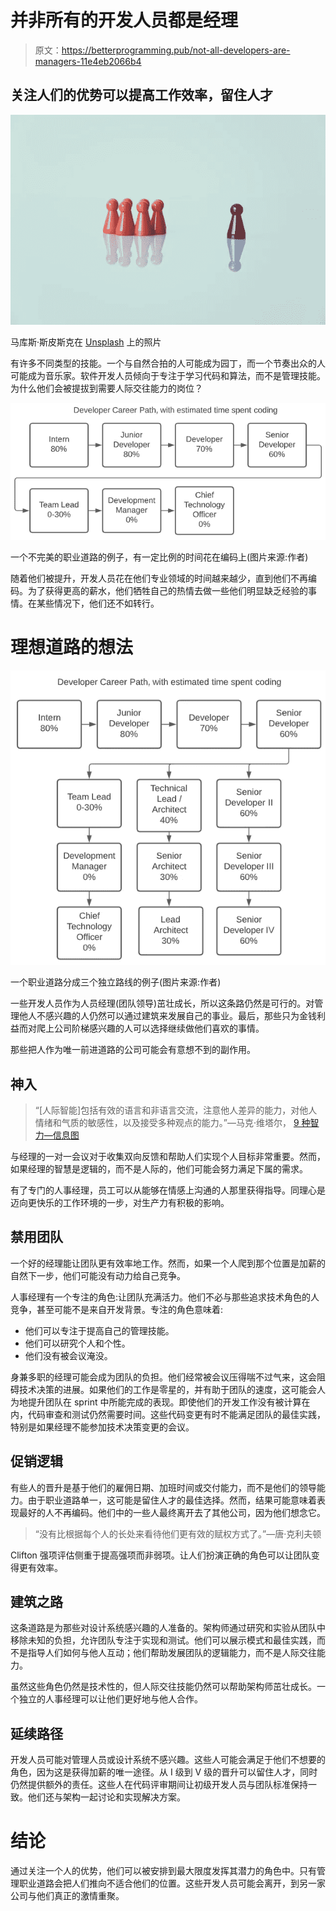 # 并非所有的开发人员都是经理

> 原文：<https://betterprogramming.pub/not-all-developers-are-managers-11e4eb2066b4>

## 关注人们的优势可以提高工作效率，留住人才

![](img/cd4f780429977e982d504a1e6623878e.png)

马库斯·斯皮斯克在 [Unsplash](https://unsplash.com/s/photos/leadership?utm_source=unsplash&utm_medium=referral&utm_content=creditCopyText) 上的照片

有许多不同类型的技能。一个与自然合拍的人可能成为园丁，而一个节奏出众的人可能成为音乐家。软件开发人员倾向于专注于学习代码和算法，而不是管理技能。为什么他们会被提拔到需要人际交往能力的岗位？

![](img/25a40c5aafb568984b4fb61c3073ef31.png)

一个不完美的职业道路的例子，有一定比例的时间花在编码上(图片来源:作者)

随着他们被提升，开发人员花在他们专业领域的时间越来越少，直到他们不再编码。为了获得更高的薪水，他们牺牲自己的热情去做一些他们明显缺乏经验的事情。在某些情况下，他们还不如转行。

# 理想道路的想法

![](img/ead48528adbf6c2d598a590c1a94f7e9.png)

一个职业道路分成三个独立路线的例子(图片来源:作者)

一些开发人员作为人员经理(团队领导)茁壮成长，所以这条路仍然是可行的。对管理他人不感兴趣的人仍然可以通过建筑来发展自己的事业。最后，那些只为金钱利益而对爬上公司阶梯感兴趣的人可以选择继续做他们喜欢的事情。

那些把人作为唯一前进道路的公司可能会有意想不到的副作用。

## 神入

> “[人际智能]包括有效的语言和非语言交流，注意他人差异的能力，对他人情绪和气质的敏感性，以及接受多种观点的能力。”—马克·维塔尔， [9 种智力—信息图](https://blog.adioma.com/9-types-of-intelligence-infographic/)

与经理的一对一会议对于收集双向反馈和帮助人们实现个人目标非常重要。然而，如果经理的智慧是逻辑的，而不是人际的，他们可能会努力满足下属的需求。

有了专门的人事经理，员工可以从能够在情感上沟通的人那里获得指导。同理心是迈向更快乐的工作环境的一步，对生产力有积极的影响。

## 禁用团队

一个好的经理能让团队更有效率地工作。然而，如果一个人爬到那个位置是加薪的自然下一步，他们可能没有动力给自己竞争。

人事经理有一个专注的角色:让团队充满活力。他们不必与那些追求技术角色的人竞争，甚至可能不是来自开发背景。专注的角色意味着:

*   他们可以专注于提高自己的管理技能。
*   他们可以研究个人和个性。
*   他们没有被会议淹没。

身兼多职的经理可能会成为团队的负担。他们经常被会议压得喘不过气来，这会阻碍技术决策的进展。如果他们的工作是零星的，并有助于团队的速度，这可能会人为地提升团队在 sprint 中所能完成的表现。即使他们的开发工作没有被计算在内，代码审查和测试仍然需要时间。这些代码变更有时不能满足团队的最佳实践，特别是如果经理不能参加技术决策变更的会议。

## 促销逻辑

有些人的晋升是基于他们的雇佣日期、加班时间或交付能力，而不是他们的领导能力。由于职业道路单一，这可能是留住人才的最佳选择。然而，结果可能意味着表现最好的人不再编码。他们中的一些人最终离开去了其他公司，因为他们想念它。

> “没有比根据每个人的长处来看待他们更有效的赋权方式了。”—唐·克利夫顿

Clifton 强项评估侧重于提高强项而非弱项。让人们扮演正确的角色可以让团队变得更有效率。

## 建筑之路

这条道路是为那些对设计系统感兴趣的人准备的。架构师通过研究和实验从团队中移除未知的负担，允许团队专注于实现和测试。他们可以展示模式和最佳实践，而不是指导人们如何与他人互动；他们帮助发展团队的逻辑能力，而不是人际交往能力。

虽然这些角色仍然是技术性的，但人际交往技能仍然可以帮助架构师茁壮成长。一个独立的人事经理可以让他们更好地与他人合作。

## 延续路径

开发人员可能对管理人员或设计系统不感兴趣。这些人可能会满足于他们不想要的角色，因为这是获得加薪的唯一途径。从 I 级到 V 级的晋升可以留住人才，同时仍然提供额外的责任。这些人在代码评审期间让初级开发人员与团队标准保持一致。他们还与架构一起讨论和实现解决方案。

# 结论

通过关注一个人的优势，他们可以被安排到最大限度发挥其潜力的角色中。只有管理职业道路会把人们推向不适合他们的位置。这些开发人员可能会离开，到另一家公司与他们真正的激情重聚。